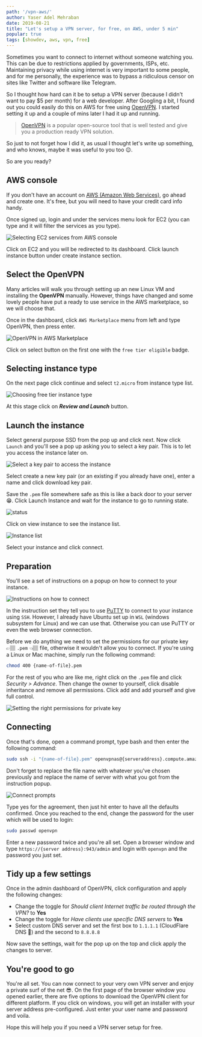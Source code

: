 ```yaml
---
path: '/vpn-aws/'
author: Yaser Adel Mehraban
date: 2019-08-21
title: "Let's setup a VPN server, for free, on AWS, under 5 min"
popular: true
tags: [showdev, aws, vpn, free]
---
```


Sometimes you want to connect to internet without someone watching you. This can be due to restrictions applied by governments, ISPs, etc. Maintaining privacy while using internet is very important to some people, and for me personally, the experience was to bypass a ridiculous censor on sites like Twitter and software like Telegram.

<!--more-->

So I thought how hard can it be to setup a VPN server (because I didn't want to pay $5 per month) for a web developer. After Googling a bit, I found out you could easily do this on AWS for free using [OpenVPN](https://openvpn.net/). I started setting it up and a couple of mins later I had it up and running.

>[OpenVPN](https://openvpn.net/) is a popular open-source tool that is well tested and give you a production ready VPN solution.

So just to not forget how I did it, as usual I thought let's write up something, and who knows, maybe it was useful to you too 😉.

So are you ready?

## AWS console

If you don't have an account on [AWS (Amazon Web Services)](https://aws.amazon.com/), go ahead and create one. It's free, but you will need to have your credit card info handy.

Once signed up, login and under the services menu look for EC2 (you can type and it will filter the services as you type).

![Selecting EC2 services from AWS console](./awsservices.jpg)

Click on EC2 and you will be redirected to its dashboard. Click launch instance button under create instance section.

## Select the OpenVPN

Many articles will walk you through setting up an new Linux VM and installing the **OpenVPN** manually. However, things have changed and some lovely people have put a ready to use service in the AWS marketplace, so we will choose that.

Once in the dashboard, click `AWS Marketplace` menu from left and type OpenVPN, then press enter.

![OpenVPN in AWS Marketplace](./awsmarket.jpg)

Click on select button on the first one with the `free tier eligible` badge.

## Selecting instance type

On the next page click continue and select `t2.micro` from instance type list.

![Choosing free tier instance type](./instancetype.jpg)

At this stage click on ***Review and Launch*** button.

## Launch the instance

Select general purpose SSD from the pop up and click next. Now click `Launch` and you'll see a pop up asking you to select a key pair. This is to let you access the instance later on.

![Select a key pair to access the instance](./keypair.jpg)

Select create a new key pair (or an existing if you already have one), enter a name and click download key pair.

Save the `.pem` file somewhere safe as this is like a back door to your server 😁. Click Launch Instance and wait for the instance to go to running state.

![status](./status.jpg)

Click on view instance to see the instance list.

![Instance list](./instances.jpg)

Select your instance and click connect.

## Preparation

You'll see a set of instructions on a popup on how to connect to your instance.

![Instructions on how to connect](./connect.jpg)

In the instruction set they tell you to use [PuTTY](https://docs.aws.amazon.com/console/ec2/instances/connect/putty) to connect to your instance using `SSH`. However, I already have Ubuntu set up in `WSL` (windows subsystem for Linux) and we can use that. Otherwise you can use PuTTY or even the web browser connection.

Before we do anything we need to set the permissions for our private key 👉🏽 `.pem` 👈🏽 file, otherwise it wouldn't allow you to connect. If you're using a Linux or Mac machine, simply run the following command:

```bash
chmod 400 {name-of-file}.pem
```

For the rest of you who are like me, right click on the `.pem` file and click _Security > Advance_. Then change the owner to yourself, click disable inheritance and remove all permissions. Click add and add yourself and give full control.

![Setting the right permissions for private key](./permissions.jpg)

## Connecting

Once that's done, open a command prompt, type bash and then enter the following command:

```bash
sudo ssh -i "{name-of-file}.pem" openvpnas@{serveraddress}.compute.amazonaws.com
```

Don't forget to replace the file name with whatever you've chosen previously and replace the name of server with what you got from the instruction popup.

![Connect prompts](./connectprompt.jpg)

Type yes for the agreement, then just hit enter to have all the defaults confirmed. Once you reached to the end, change the password for the user which will be used to login:

```bash
sudo passwd openvpn
```

Enter a new password twice and you're all set. Open a browser window and type `https://{server address}:943/admin` and login with `openvpn` and the password you just set.

## Tidy up a few settings

Once in the admin dashboard of OpenVPN, click configuration and apply the following changes:

* Change the toggle for _Should client Internet traffic be routed through the VPN?_ to **Yes**
* Change the toggle for _Have clients use specific DNS servers_ to **Yes**
* Select custom DNS server and set the first box to `1.1.1.1` (CloudFlare DNS 🦄) and the second to `8.8.8.8`

Now save the settings, wait for the pop up on the top and click apply the changes to server.

## You're good to go

You're all set. You can now connect to your very own VPN server and enjoy a private surf of the net 😎. On the first page of the browser window you opened earlier, there are five options to download the OpenVPN client for different platform. If you click on windows, you will get an installer with your server address pre-configured. Just enter your user name and password and voila.

Hope this will help you if you need a VPN server setup for free.